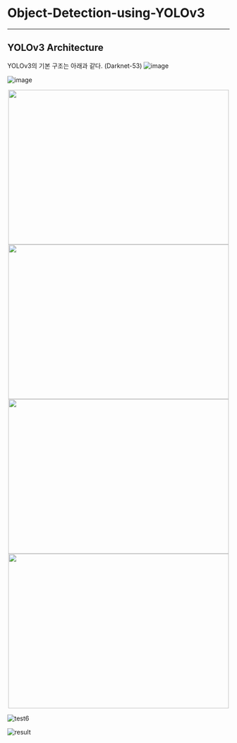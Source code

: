 # Object-Detection-using-YOLOv3

-----

## YOLOv3 Architecture
YOLOv3의 기본 구조는 아래과 같다. (Darknet-53)
![image](https://user-images.githubusercontent.com/58909032/99224594-f7237b80-2829-11eb-8b53-45161737e5ff.png)


![image](https://user-images.githubusercontent.com/58909032/99224574-ebd05000-2829-11eb-9f64-4179109373f2.png)


<div display="inline-block">
<center>
<img src="https://user-images.githubusercontent.com/58909032/99224663-18846780-282a-11eb-86c4-a086cbcd80e1.jpg" display="inline-block" width="500" height="350"></img>
<img src="https://user-images.githubusercontent.com/58909032/99222294-998d3000-2825-11eb-92e6-62cb6f88b800.png" display="inline-block" width="500" height="350"></img>
</center>
</div>

<div display="inline-block">
<center>
<img src="https://user-images.githubusercontent.com/58909032/99224665-1a4e2b00-282a-11eb-9e52-961cbc9681c3.jpg" display="inline-block" width="500" height="350"></img>
<img src="https://user-images.githubusercontent.com/58909032/99222296-9abe5d00-2825-11eb-90b2-011c570723f2.png" display="inline-block" width="500" height="350"></img>
</center>
</div>


![test6](https://user-images.githubusercontent.com/58909032/99224665-1a4e2b00-282a-11eb-9e52-961cbc9681c3.jpg)


![result](https://user-images.githubusercontent.com/58909032/99222296-9abe5d00-2825-11eb-90b2-011c570723f2.png)

